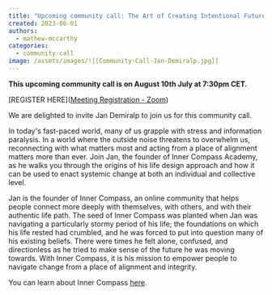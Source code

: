 ```yaml
---
title: "Upcoming community call: The Art of Creating Intentional Futures with Jan Demiralp"
created: 2023-08-01
authors: 
  - mathew-mccarthy
categories: 
  - community-call
image: /assets/images/![[Community-Call-Jan-Demiralp.jpg]]
---
```


**This upcoming community call is on August 10th July at 7:30pm CET.**

[REGISTER HERE]([Meeting Registration - Zoom](https://us02web.zoom.us/meeting/register/tZApfu-urTsrEtW1RAky-Vflasr1c2G3skDh#/registration))

We are delighted to invite Jan Demiralp to join us for this community call.

In today's fast-paced world, many of us grapple with stress and information paralysis. In a world where the outside noise threatens to overwhelm us, reconnecting with what matters most and acting from a place of alignment matters more than ever. Join Jan, the founder of Inner Compass Academy, as he walks you through the origins of his life design approach and how it can be used to enact systemic change at both an individual and collective level.

Jan is the founder of Inner Compass, an online community that helps people connect more deeply with themselves, with others, and with their authentic life path. The seed of Inner Compass was planted when Jan was navigating a particularly stormy period of his life; the foundations on which his life rested had crumbled, and he was forced to put into question many of his existing beliefs. There were times he felt alone, confused, and directionless as he tried to make sense of the future he was moving towards.  With Inner Compass, it is his mission to empower people to navigate change from a place of alignment and integrity. 

You can learn about Inner Compass [here](https://www.theinnercompass.org/).